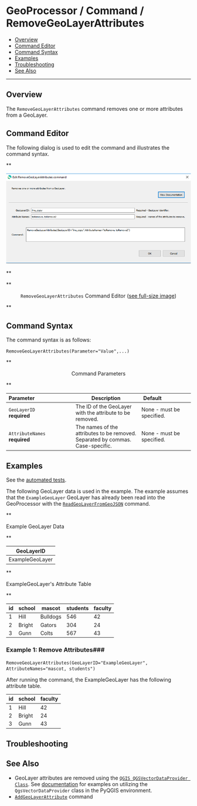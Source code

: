# GeoProcessor / Command / RemoveGeoLayerAttributes #

*   [Overview](#overview)
*   [Command Editor](#command-editor)
*   [Command Syntax](#command-syntax)
*   [Examples](#examples)
*   [Troubleshooting](#troubleshooting)
*   [See Also](#see-also)

-------------------------

## Overview ##

The `RemoveGeoLayerAttributes` command removes one or more attributes from a GeoLayer.

## Command Editor ##

The following dialog is used to edit the command and illustrates the command syntax.

**<p style="text-align: center;">
![RemoveGeoLayerAttributes](RemoveGeoLayerAttributes.png)
</p>**

**<p style="text-align: center;">
`RemoveGeoLayerAttributes` Command Editor (<a href="../RemoveGeoLayerAttributes.png">see full-size image</a>)
</p>**

## Command Syntax ##

The command syntax is as follows:

```text
RemoveGeoLayerAttributes(Parameter="Value",...)
```
**<p style="text-align: center;">
Command Parameters
</p>**

| **Parameter**&nbsp;&nbsp;&nbsp;&nbsp;&nbsp;&nbsp;&nbsp;&nbsp;&nbsp;&nbsp;&nbsp;&nbsp;&nbsp;&nbsp;&nbsp;&nbsp;&nbsp;&nbsp;&nbsp;&nbsp;&nbsp;&nbsp;&nbsp;&nbsp;&nbsp;&nbsp; | **Description** | **Default**&nbsp;&nbsp;&nbsp;&nbsp;&nbsp;&nbsp;&nbsp;&nbsp;&nbsp;&nbsp;&nbsp;&nbsp;&nbsp;&nbsp;&nbsp;&nbsp;&nbsp;&nbsp; |
| --------------|-----------------|----------------- |
| `GeoLayerID` <br> **required** | The ID of the GeoLayer with the attribute to be removed. | None - must be specified. |
| `AttributeNames` <br> **required** | The names of the attributes to be removed. Separated by commas. Case-specific.| None - must be specified. |

## Examples ##

See the [automated tests](https://github.com/OpenWaterFoundation/owf-app-geoprocessor-python-test/tree/main/test/commands/RemoveGeoLayerAttributes).

The following GeoLayer data is used in the example. 
The example assumes that the `ExampleGeoLayer` GeoLayer has already been read into the
GeoProcessor with the [`ReadGeoLayerFromGeoJSON`](../ReadGeoLayerFromGeoJSON/ReadGeoLayerFromGeoJSON.md) command.

**<p style="text-align: left;">
Example GeoLayer Data
</p>**

|GeoLayerID|
| ---- |
|ExampleGeoLayer|

**<p style="text-align: left;">
ExampleGeoLayer's Attribute Table
</p>**

|id|school|mascot|students|faculty|
|----|----|-----|-----|-----|
|1|Hill|Bulldogs|546|42|
|2|Bright|Gators|304|24|
|3|Gunn|Colts|567|43|

### Example 1: Remove Attributes###

```
RemoveGeoLayerAttributes(GeoLayerID="ExampleGeoLayer", AttributeNames="mascot, students")
```

After running the command, the ExampleGeoLayer has the following attribute table.

|id|school|faculty|
|----|----|-----|
|1|Hill|42|
|2|Bright|24|
|3|Gunn|43|

## Troubleshooting ##

## See Also ##

*   GeoLayer attributes are removed using the [`QGIS QGSVectorDataProvider Class`](https://qgis.org/api/classQgsVectorDataProvider.html).
    See [documentation](https://docs.qgis.org/latest/en/docs/pyqgis_developer_cookbook/vector.html#adding-and-removing-fields)
    for examples on utilizing the `QgsVectorDataProvider` class in the PyQGIS environment.
*   [`AddGeoLayerAttribute`](../AddGeoLayerAttribute/AddGeoLayerAttribute.md) command
